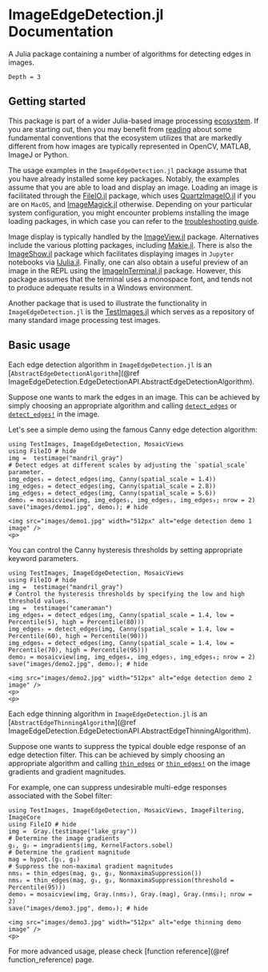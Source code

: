 # ImageEdgeDetection.jl Documentation

A Julia package containing a number of algorithms for detecting edges in images.

```@contents
Depth = 3
```

## Getting started
This package is part of a wider Julia-based image processing
[ecosystem](https://github.com/JuliaImages). If you are starting out, then you
may benefit from [reading](https://juliaimages.org/latest/quickstart/) about
some fundamental conventions that the ecosystem utilizes that are markedly
different from how images are typically represented in OpenCV, MATLAB, ImageJ or
Python.

The usage examples in the `ImageEdgeDetection.jl` package assume that you have
already installed some key packages. Notably, the examples assume that you are
able to load and display an image. Loading an image is facilitated through the
[FileIO.jl](https://github.com/JuliaIO/FileIO.jl) package, which uses
[QuartzImageIO.jl](https://github.com/JuliaIO/QuartzImageIO.jl) if you are on
`MacOS`, and [ImageMagick.jl](https://github.com/JuliaIO/ImageMagick.jl)
otherwise. Depending on your particular system configuration, you might
encounter problems installing the image loading packages, in which case you can
refer to the [troubleshooting
guide](https://juliaimages.org/latest/troubleshooting/#Installation-troubleshooting-1).

Image display is typically handled by the
[ImageView.jl](https://github.com/JuliaImages/ImageView.jl) package.
Alternatives include the various plotting packages, including
[Makie.jl](https://github.com/JuliaPlots/Makie.jl). There is
also the [ImageShow.jl](https://github.com/JuliaImages/ImageShow.jl) package
which facilitates displaying images in `Jupyter` notebooks via
[IJulia.jl](https://github.com/JuliaLang/IJulia.jl).
Finally, one can also obtain a useful preview of an image in the REPL using the
[ImageInTerminal.jl](https://github.com/JuliaImages/ImageInTerminal.jl) package.
However, this package assumes that the terminal uses a monospace font, and tends
not to produce adequate results in a Windows environment.

Another package that is used to illustrate the functionality in
`ImageEdgeDetection.jl` is the
[TestImages.jl](https://github.com/JuliaImages/TestImages.jl) which serves as a
repository of many standard image processing test images.


## Basic usage

Each edge detection algorithm in `ImageEdgeDetection.jl` is an [`AbstractEdgeDetectionAlgorithm`](@ref ImageEdgeDetection.EdgeDetectionAPI.AbstractEdgeDetectionAlgorithm).

Suppose one wants to mark the edges in an image. This can be achieved by simply choosing
an appropriate algorithm and calling [`detect_edges`](@ref) or [`detect_edges!`](@ref) in the
image.

Let's see a simple demo using the famous Canny edge detection algorithm:

```@example
using TestImages, ImageEdgeDetection, MosaicViews
using FileIO # hide
img =  testimage("mandril_gray")
# Detect edges at different scales by adjusting the `spatial_scale` parameter.
img_edges₁ = detect_edges(img, Canny(spatial_scale = 1.4))
img_edges₂ = detect_edges(img, Canny(spatial_scale = 2.8))
img_edges₃ = detect_edges(img, Canny(spatial_scale = 5.6))
demo₁ = mosaicview(img, img_edges₁, img_edges₂, img_edges₃; nrow = 2)
save("images/demo1.jpg", demo₁); # hide
```
```@raw html
<img src="images/demo1.jpg" width="512px" alt="edge detection demo 1 image" />
<p>
```


You can control the Canny hysteresis thresholds by setting appropriate keyword
parameters.

```@example
using TestImages, ImageEdgeDetection, MosaicViews
using FileIO # hide
img =  testimage("mandril_gray")
# Control the hysteresis thresholds by specifying the low and high threshold values.
img =  testimage("cameraman")
img_edges₄ = detect_edges(img, Canny(spatial_scale = 1.4, low = Percentile(5), high = Percentile(80)))
img_edges₅ = detect_edges(img, Canny(spatial_scale = 1.4, low = Percentile(60), high = Percentile(90)))
img_edges₆ = detect_edges(img, Canny(spatial_scale = 1.4, low = Percentile(70), high = Percentile(95)))
demo₂ = mosaicview(img, img_edges₄, img_edges₅, img_edges₆; nrow = 2)
save("images/demo2.jpg", demo₂); # hide
```
```@raw html
<img src="images/demo2.jpg" width="512px" alt="edge detection demo 2 image" />
<p>
<p>
```

Each edge thinning algorithm in `ImageEdgeDetection.jl` is an [`AbstractEdgeThinningAlgorithm`](@ref ImageEdgeDetection.EdgeDetectionAPI.AbstractEdgeThinningAlgorithm).

Suppose one wants to suppress the typical double edge response of an edge detection filter.
This can be achieved by simply choosing an appropriate algorithm and calling [`thin_edges`](@ref) or [`thin_edges!`](@ref) on the image gradients and gradient magnitudes.

For example, one can suppress undesirable multi-edge responses associated with the Sobel filter:

```@example
using TestImages, ImageEdgeDetection, MosaicViews, ImageFiltering, ImageCore
using FileIO # hide
img =  Gray.(testimage("lake_gray"))
# Determine the image gradients
g₁, g₂ = imgradients(img, KernelFactors.sobel)
# Determine the gradient magnitude
mag = hypot.(g₁, g₂)
# Suppress the non-maximal gradient magnitudes
nms₁ = thin_edges(mag, g₁, g₂, NonmaximaSuppression())
nms₂ = thin_edges(mag, g₁, g₂, NonmaximaSuppression(threshold = Percentile(95)))
demo₃ = mosaicview(img, Gray.(nms₂), Gray.(mag), Gray.(nms₁); nrow = 2)
save("images/demo3.jpg", demo₃); # hide
```
```@raw html
<img src="images/demo3.jpg" width="512px" alt="edge thinning demo image" />
<p>
```

For more advanced usage, please check [function reference](@ref function_reference) page.
